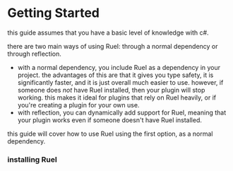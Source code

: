# Getting Started
this guide assumes that you have a basic level of knowledge with c#.

there are two main ways of using RueI: through a normal dependency or through reflection. 
- with a normal dependency, you include RueI as a dependency in your project. the advantages of this are that it gives you type safety, it is significantly faster, and it is just overall much easier to use. however, if someone does *not* have RueI installed, then your plugin will stop working. this makes it ideal for plugins that rely on RueI heavily, or if you're creating a plugin for your own use.
- with reflection, you can dynamically add support for RueI, meaning that your plugin works even if someone doesn't have RueI installed.

this guide will cover how to use RueI using the first option, as a normal dependency. 

### installing RueI
